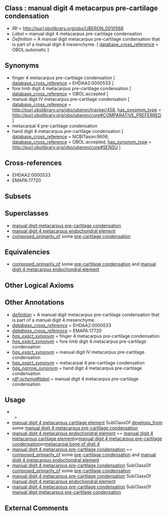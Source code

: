 
## Class : manual digit 4 metacarpus pre-cartilage condensation

 * *IRI* = http://purl.obolibrary.org/obo/UBERON_0010568
 * *Label* = manual digit 4 metacarpus pre-cartilage condensation
 * *Definition* = A manual digit metacarpus pre-cartilage condensation that is part of a manual digit 4 mesenchyme. [ [database_cross_reference](../../ef/oboInOwl#hasDbXref.md) = OBOL:automatic ]

## Synonyms

 * finger 4 metacarpus pre-cartilage condensation [ [database_cross_reference](../../ef/oboInOwl#hasDbXref.md) = EHDAA2:0000533 ]
 * fore limb digit 4 metacarpus pre-cartilage condensation [ [database_cross_reference](../../ef/oboInOwl#hasDbXref.md) = OBOL:accepted ]
 * manual digit IV metacarpus pre-cartilage condensation [ [database_cross_reference](../../ef/oboInOwl#hasDbXref.md) = http://purl.obolibrary.org/obo/uberon/tracker/458, [has_synonym_type](../../pe/oboInOwl#hasSynonymType.md) = http://purl.obolibrary.org/obo/uberon/core#COMPARATIVE_PREFERRED ]
 * metacarpal 4 pre-cartilage condensation
 * hand digit 4 metacarpus pre-cartilage condensation [ [database_cross_reference](../../ef/oboInOwl#hasDbXref.md) = NCBITaxon:9606, [database_cross_reference](../../ef/oboInOwl#hasDbXref.md) = OBOL:accepted, [has_synonym_type](../../pe/oboInOwl#hasSynonymType.md) = http://purl.obolibrary.org/obo/uberon/core#SENSU ]

## Cross-references

 * EHDAA2:0000533
 * EMAPA:17720

## Subsets


## Superclasses

 * [manual digit metacarpus pre-cartilage condensation](../../UBERON/98/UBERON_0010698.md)
 * [manual digit 4 metacarpus endochondral element](../../UBERON/46/UBERON_0015046.md)
 * [composed_primarily_of](../../RO/73/RO_0002473.md) some [pre-cartilage condensation](../../UBERON/66/UBERON_0005866.md)

## Equivalencies

 * [composed_primarily_of](../../RO/73/RO_0002473.md) some [pre-cartilage condensation](../../UBERON/66/UBERON_0005866.md) and [manual digit 4 metacarpus endochondral element](../../UBERON/46/UBERON_0015046.md)

## Other Logical Axioms


## Other Annotations

 * *[definition](../../IAO/15/IAO_0000115.md)* = A manual digit metacarpus pre-cartilage condensation that is part of a manual digit 4 mesenchyme.
 * *[database_cross_reference](../../ef/oboInOwl#hasDbXref.md)* = EHDAA2:0000533
 * *[database_cross_reference](../../ef/oboInOwl#hasDbXref.md)* = EMAPA:17720
 * *[has_exact_synonym](../../ym/oboInOwl#hasExactSynonym.md)* = finger 4 metacarpus pre-cartilage condensation
 * *[has_exact_synonym](../../ym/oboInOwl#hasExactSynonym.md)* = fore limb digit 4 metacarpus pre-cartilage condensation
 * *[has_exact_synonym](../../ym/oboInOwl#hasExactSynonym.md)* = manual digit IV metacarpus pre-cartilage condensation
 * *[has_exact_synonym](../../ym/oboInOwl#hasExactSynonym.md)* = metacarpal 4 pre-cartilage condensation
 * *[has_narrow_synonym](../../ym/oboInOwl#hasNarrowSynonym.md)* = hand digit 4 metacarpus pre-cartilage condensation
 * *[rdf-schema#label](../../el/rdf-schema#label.md)* = manual digit 4 metacarpus pre-cartilage condensation

## Usage

 * -
 * [manual digit 4 metacarpus cartilage element](../../UBERON/73/UBERON_0010573.md) SubClassOf [develops_from](../../RO/02/RO_0002202.md) some [manual digit 4 metacarpus pre-cartilage condensation](../../UBERON/68/UBERON_0010568.md)
 * [manual digit 4 metacarpus endochondral element](../../UBERON/46/UBERON_0015046.md) == [manual digit 4 metacarpus cartilage element](../../UBERON/73/UBERON_0010573.md)or[manual digit 4 metacarpus pre-cartilage condensation](../../UBERON/68/UBERON_0010568.md)or[metacarpal bone of digit 4](../../UBERON/48/UBERON_0003648.md)
 * [manual digit 4 metacarpus pre-cartilage condensation](../../UBERON/68/UBERON_0010568.md) == [composed_primarily_of](../../RO/73/RO_0002473.md) some [pre-cartilage condensation](../../UBERON/66/UBERON_0005866.md) and [manual digit 4 metacarpus endochondral element](../../UBERON/46/UBERON_0015046.md)
 * [manual digit 4 metacarpus pre-cartilage condensation](../../UBERON/68/UBERON_0010568.md) SubClassOf [composed_primarily_of](../../RO/73/RO_0002473.md) some [pre-cartilage condensation](../../UBERON/66/UBERON_0005866.md)
 * [manual digit 4 metacarpus pre-cartilage condensation](../../UBERON/68/UBERON_0010568.md) SubClassOf [manual digit 4 metacarpus endochondral element](../../UBERON/46/UBERON_0015046.md)
 * [manual digit 4 metacarpus pre-cartilage condensation](../../UBERON/68/UBERON_0010568.md) SubClassOf [manual digit metacarpus pre-cartilage condensation](../../UBERON/98/UBERON_0010698.md)

## External Comments

